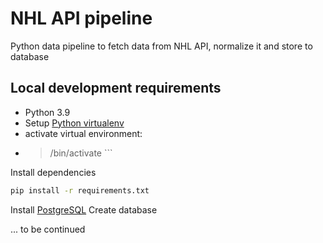# NHL API pipeline

Python data pipeline to fetch data from NHL API, normalize it and store to database

## Local development requirements

- Python 3.9 
- Setup [Python virtualenv](https://pypi.org/project/virtualenv/)
- activate virtual environment:
-  > <venv-name>/bin/activate ```

Install dependencies 
```bash
pip install -r requirements.txt
```

Install [PostgreSQL](https://www.postgresql.org/download/)
Create database

... to be continued
